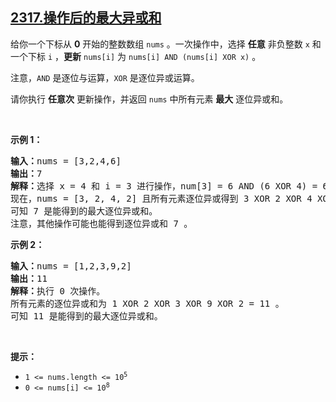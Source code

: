 ## [2317.操作后的最大异或和](https://leetcode.cn/problems/maximum-xor-after-operations/)
<p>给你一个下标从 <strong>0</strong>&nbsp;开始的整数数组&nbsp;<code>nums</code>&nbsp;。一次操作中，选择 <strong>任意</strong>&nbsp;非负整数&nbsp;<code>x</code>&nbsp;和一个下标&nbsp;<code>i</code>&nbsp;，<strong>更新</strong>&nbsp;<code>nums[i]</code>&nbsp;为&nbsp;<code>nums[i] AND (nums[i] XOR x)</code>&nbsp;。</p>

<p>注意，<code>AND</code>&nbsp;是逐位与运算，<code>XOR</code>&nbsp;是逐位异或运算。</p>

<p>请你执行 <strong>任意次</strong>&nbsp;更新操作，并返回&nbsp;<code>nums</code>&nbsp;中所有元素&nbsp;<strong>最大</strong>&nbsp;逐位异或和。</p>

<p>&nbsp;</p>

<p><strong>示例 1：</strong></p>

<pre><b>输入：</b>nums = [3,2,4,6]
<b>输出：</b>7
<b>解释：</b>选择 x = 4 和 i = 3 进行操作，num[3] = 6 AND (6 XOR 4) = 6 AND 2 = 2 。
现在，nums = [3, 2, 4, 2] 且所有元素逐位异或得到 3 XOR 2 XOR 4 XOR 2 = 7 。
可知 7 是能得到的最大逐位异或和。
注意，其他操作可能也能得到逐位异或和 7 。</pre>

<p><strong>示例 2：</strong></p>

<pre><b>输入：</b>nums = [1,2,3,9,2]
<b>输出：</b>11
<b>解释：</b>执行 0 次操作。
所有元素的逐位异或和为 1 XOR 2 XOR 3 XOR 9 XOR 2 = 11 。
可知 11 是能得到的最大逐位异或和。</pre>

<p>&nbsp;</p>

<p><strong>提示：</strong></p>

<ul>
	<li><code>1 &lt;= nums.length &lt;= 10<sup>5</sup></code></li>
	<li><code>0 &lt;= nums[i] &lt;= 10<sup>8</sup></code></li>
</ul>
